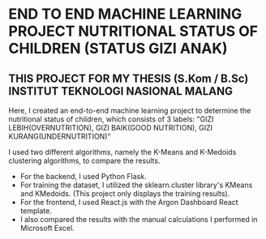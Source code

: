 # END TO END MACHINE LEARNING PROJECT NUTRITIONAL STATUS OF CHILDREN (STATUS GIZI ANAK)
## THIS PROJECT FOR MY THESIS (S.Kom / B.Sc) INSTITUT TEKNOLOGI NASIONAL MALANG


Here, I created an end-to-end machine learning project to determine the nutritional status of children, which consists of 3 labels: "GIZI LEBIH(OVERNUTRITION), GIZI BAIK(GOOD NUTRITION), GIZI KURANG(UNDERNUTRITION)"

I used two different algorithms, namely the K-Means and K-Medoids clustering algorithms, to compare the results.

- For the backend, I used Python Flask.
- For training the dataset, I utilized the sklearn.cluster library's KMeans and KMedoids.
(This project only displays the training results).
- For the frontend, I used React.js with the Argon Dashboard React template.
- I also compared the results with the manual calculations I performed in Microsoft Excel.
